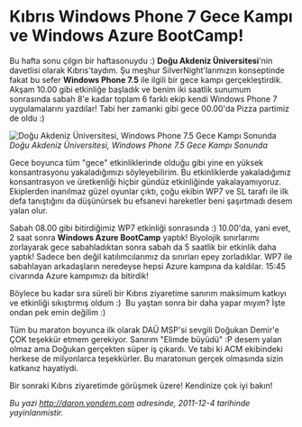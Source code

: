 # Kıbrıs Windows Phone 7 Gece Kampı ve Windows Azure BootCamp! 

Bu hafta sonu çılgın bir haftasonuydu :) **Doğu Akdeniz
Üniversitesi**'nin davetlisi olarak Kıbrıs'taydım. Şu meşhur
SilverNight'larımızın konseptinde fakat bu sefer **Windows Phone 7.5**
ile ilgili bir gece kampı gerçekleştirdik. Akşam 10.00 gibi etkinliğe
başladık ve benim iki saatlik sunumum sonrasında sabah 8'e kadar toplam
6 farklı ekip kendi Windows Phone 7 uygulamalarını yazdılar! Tabi her
zamanki gibi gece 00.00'da Pizza partimiz de oldu :)

![Doğu Akdeniz Üniversitesi, Windows Phone 7.5 Gece Kampı
Sonunda](media/Kibris_WP7_Kampi_ve_Windows_Azure_BootCamp/wp7camp_cyprus.jpg)\
*Doğu Akdeniz Üniversitesi, Windows Phone 7.5 Gece Kampı Sonunda*

Gece boyunca tüm "gece" etkinliklerinde olduğu gibi yine en yüksek
konsantrasyonu yakaladığımızı söyleyebilirim. Bu etkinliklerde
yakaladığımız konsantrasyon ve üretkenliği hiçbir gündüz etkinliğinde
yakalayamıyoruz. Ekiplerden inanılmaz güzel oyunlar çıktı, çoğu ekibin
WP7 ve SL tarafı ile ilk defa tanıştığını da düşünürsek bu efsanevi
hareketler beni şaşırtmadı desem yalan olur.

Sabah 08.00 gibi bitirdiğimiz WP7 etkinliği sonrasında :) 10.00'da, yani
evet, 2 saat sonra **Windows Azure BootCamp** yaptık! Biyolojik
sınırlarımı zorlayarak gece sabahladıktan sonra sabah da 5 saatlik bir
etkinlik daha yaptık! Sadece ben değil katılımcılarımız da sınırları
epey zorladıklar. WP7 ile sabahlayan arkadaşların neredeyse hepsi Azure
kampına da kaldılar. 15:45 civarında Azure kampımızı da bitirdik!

Böylece bu kadar sıra süreli bir Kıbrıs ziyaretime sanırım maksimum
katkıyı ve etkinliği sıkıştırmış oldum :)  Bu yaştan sonra bir daha
yapar mıyım? İşte ondan pek emin değilim :)

Tüm bu maraton boyunca ilk olarak DAÜ MSP'si sevgili Doğukan Demir'e ÇOK
teşekkür etmem gerekiyor. Sanırım "Elimde büyüdü" :P desem yalan olmaz
ama Doğukan gerçekten süper iş çıkardı. Ve tabi ki ACM ekibindeki
herkese de milyonlarca teşekkürler. Bu maratonun gerçek olmasında sizin
katkanız hayatiydi.

Bir sonraki Kıbrıs ziyaretimde görüşmek üzere! Kendinize çok iyi bakın!


*Bu yazi http://daron.yondem.com adresinde, 2011-12-4 tarihinde yayinlanmistir.*